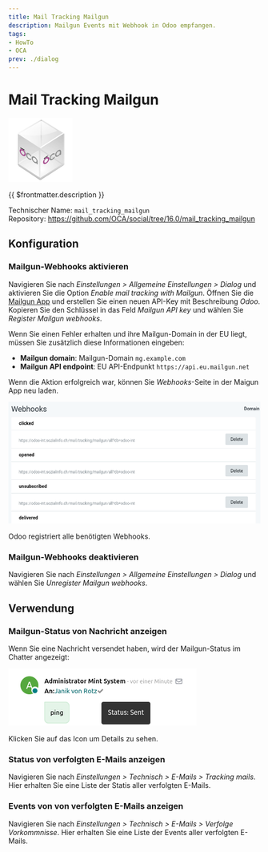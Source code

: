 ```yaml
---
title: Mail Tracking Mailgun
description: Mailgun Events mit Webhook in Odoo empfangen.
tags:
- HowTo
- OCA
prev: ./dialog
---
```

# Mail Tracking Mailgun
![icon_oca_app](attachments/icon_oca_app.png)

{{ $frontmatter.description }}

Technischer Name: `mail_tracking_mailgun`\
Repository: <https://github.com/OCA/social/tree/16.0/mail_tracking_mailgun>

## Konfiguration

### Mailgun-Webhooks aktivieren

Navigieren Sie nach *Einstellungen > Allgemeine Einstellungen > Dialog* und aktivieren Sie die Option *Enable mail tracking with Mailgun*. Öffnen Sie die [Mailgun App](https://app.eu.mailgun.com) und erstellen Sie einen neuen API-Key mit Beschreibung *Odoo*. Kopieren Sie den Schlüssel in das Feld *Mailgun API key* und wählen Sie *Register Mailgun webhooks*.

Wenn Sie einen Fehler erhalten und ihre Mailgun-Domain in der EU liegt, müssen Sie zusätzlich diese Informationen eingeben:

* **Mailgun domain**: Mailgun-Domain `mg.example.com`
* **Mailgun API endpoint**:  EU API-Endpunkt `https://api.eu.mailgun.net`

Wenn die Aktion erfolgreich war, können Sie *Webhooks*-Seite in der Maigun App neu laden.

![](attachments/Mail%20Tracking%20Mailgun%20Webhooks.png)

Odoo registriert alle benötigten Webhooks.

### Mailgun-Webhooks deaktivieren

Navigieren Sie nach *Einstellungen > Allgemeine Einstellungen > Dialog* und wählen Sie *Unregister Mailgun webhooks*.

## Verwendung

### Mailgun-Status von Nachricht anzeigen

Wenn Sie eine Nachricht versendet haben, wird der Mailgun-Status im Chatter angezeigt:

![](attachments/Mail%20Tracking%20Mailgun%20Status.png)

Klicken Sie auf das Icon um Details zu sehen.

### Status von verfolgten E-Mails anzeigen

Navigieren Sie nach *Einstellungen > Technisch > E-Mails > Tracking mails*. Hier erhalten Sie eine Liste der Statis aller verfolgten E-Mails.

### Events von von verfolgten E-Mails anzeigen

Navigieren Sie nach *Einstellungen > Technisch > E-Mails > Verfolge Vorkommnisse*. Hier erhalten Sie eine Liste der Events aller verfolgten E-Mails.
